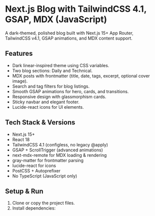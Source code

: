 # Next.js Blog with TailwindCSS 4.1, GSAP, MDX (JavaScript)

A dark-themed, polished blog built with Next.js 15+ App Router, TailwindCSS v4.1, GSAP animations, and MDX content support.

## Features

- Dark linear-inspired theme using CSS variables.
- Two blog sections: Daily and Technical.
- MDX posts with frontmatter (title, date, tags, excerpt, optional cover image).
- Search and tag filters for blog listings.
- Smooth GSAP animations for hero, cards, and transitions.
- Responsive design with glassmorphism cards.
- Sticky navbar and elegant footer.
- Lucide-react icons for UI elements.

## Tech Stack & Versions

- Next.js 15+
- React 18
- TailwindCSS 4.1 (configless, no legacy @apply)
- GSAP + ScrollTrigger (advanced animations)
- next-mdx-remote for MDX loading & rendering
- gray-matter for frontmatter parsing
- lucide-react for icons
- PostCSS + Autoprefixer
- No TypeScript (JavaScript only)

## Setup & Run

1. Clone or copy the project files.
2. Install dependencies:


